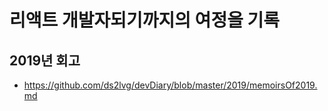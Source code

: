 # 리액트 개발자되기까지의 여정을 기록

## 2019년 회고
- https://github.com/ds2lvg/devDiary/blob/master/2019/memoirsOf2019.md
